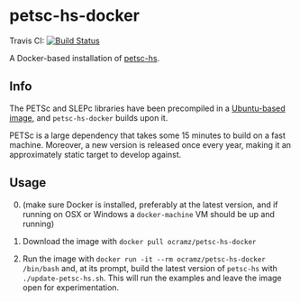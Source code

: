 # petsc-hs-docker

Travis CI: [![Build Status](https://travis-ci.org/ocramz/petsc-hs-docker.svg?branch=master)](https://travis-ci.org/ocramz/petsc-hs-docker)

A Docker-based installation of [petsc-hs](http://github.com/ocramz/petsc-hs).

## Info


The PETSc and SLEPc libraries have been precompiled in a [Ubuntu-based image](https://hub.docker.com/r/ocramz/petsc-docker/), and `petsc-hs-docker` builds upon it.

PETSc is a large dependency that takes some 15 minutes to build on a fast machine. Moreover, a new version is released once every year, making it an approximately static target to develop against. 


## Usage

0. (make sure Docker is installed, preferably at the latest version, and if running on OSX or Windows a `docker-machine` VM should be up and running)

1. Download the image with `docker pull ocramz/petsc-hs-docker`

2. Run the image with `docker run -it --rm ocramz/petsc-hs-docker /bin/bash` and, at its prompt, build the latest version of `petsc-hs` with  `./update-petsc-hs.sh`. This will run the examples and leave the image open for experimentation.